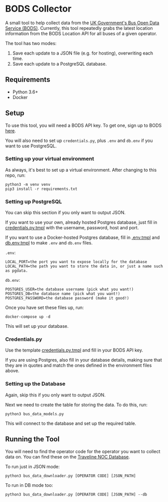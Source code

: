 # BODS Collector

A small tool to help collect data from the [UK Government's Bus Open Data Service (BODS)](https://data.bus-data.dft.gov.uk/). Currently, this tool repeatedly grabs the latest location information from the BODS Location API for all buses of a given operator.

The tool has two modes:
1. Save each update to a JSON file (e.g. for hosting), overwriting each time.
2. Save each update to a PostgreSQL database.

## Requirements
* Python 3.6+ 
* Docker

## Setup

To use this tool, you will need a BODS API key. To get one, sign up to BODS [here](https://data.bus-data.dft.gov.uk/).

You will also need to set up `credentials.py`, plus `.env` and `db.env` if you want to use PostgreSQL.

### Setting up your virtual environment

As always, it's best to set up a virtual environment. After changing to this repo, run:
```
python3 -m venv venv
pip3 install -r requirements.txt
```

### Setting up PostgreSQL

You can skip this section if you only want to output JSON.

If you want to use your own, already hosted Postgres database, just fill in [credentials.py.tmpl](credentials.py.tmpl) with the username, password, host and port.

If you want to use a Docker-hosted Postgres database, fill in [.env.tmpl](.env.tmpl) and [db.env.tmpl](db.env.tmpl) to make `.env` and `db.env` files.

`.env`:
```
LOCAL_PORT=the port you want to expose locally for the database
LOCAL_PATH=the path you want to store the data in, or just a name such as pgdata.
```
`db.env`:
```
POSTGRES_USER=the database username (pick what you want!)
POSTGRES_DB=the database name (pick what you want!)
POSTGRES_PASSWORD=the database password (make it good!)
```

Once you have set these files up, run:
```
docker-compose up -d
```
This will set up your database.

### Credentials.py

Use the template [credentials.py.tmpl](credentials.py.tmpl) and fill in your BODS API key.

If you are using Postgres, also fill in your database details, making sure that they are in quotes and match the ones defined in the environment files above.

### Setting up the Database

Again, skip this if you only want to output JSON.

Next we need to create the table for storing the data. To do this, run:
```
python3 bus_data_models.py
```
This will connect to the database and set up the required table.

## Running the Tool

You will need to find the operator code for the operator you want to collect data on. You can find these on the [Traveline NOC Database](https://www.travelinedata.org.uk/traveline-open-data/transport-operations/browse/).

To run just in JSON mode:
```
python3 bus_data_downloader.py [OPERATOR CODE] [JSON_PATH]
```

To run in DB mode too:
```
python3 bus_data_downloader.py [OPERATOR CODE] [JSON_PATH] --db
```


